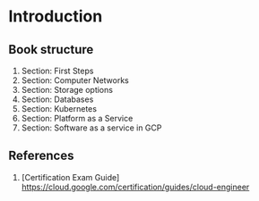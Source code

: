 # Introduction



## Book structure

1. Section: First Steps
2. Section: Computer Networks
3. Section: Storage options
4. Section: Databases
5. Section: Kubernetes
6. Section: Platform as a Service
7. Section: Software as a service in GCP





## References

1. [<a name="guide">Certification Exam Guide</a>]  https://cloud.google.com/certification/guides/cloud-engineer

   



